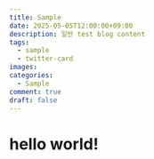 ```yaml
---
title: Sample
date: 2025-05-05T12:00:00+09:00
description: 일반 test blog content
tags:
  - sample
  - twitter-card
images: 
categories:
  - Sample
comment: true
draft: false
---
```



# hello world!